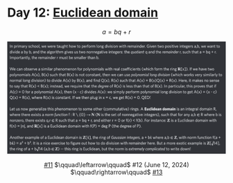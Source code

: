 # Day 12: [Euclidean domain](https://en.wikipedia.org/wiki/Euclidean_domain)

$$a=bq+r$$

<picture><img alt="Day 12" src="0012.png"></picture>

<center><a href="0011.html">#11</a> $\qquad\leftarrow\qquad$ #12 (June 12, 2024) $\qquad\rightarrow\qquad$ <a href="0013.html">#13</a></center>